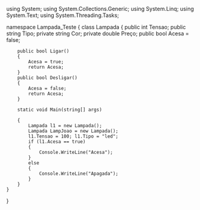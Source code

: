 using System;
using System.Collections.Generic;
using System.Linq;
using System.Text;
using System.Threading.Tasks;

namespace Lampada_Teste
{
    class Lampada
    {
        public int Tensao;
        public string Tipo;
        private string Cor;
        private double Preço;
        public bool Acesa = false;

        public bool Ligar()
        {
            Acesa = true;
            return Acesa;
        }
        public bool Desligar()
        {
            Acesa = false;
            return Acesa;
        }

        static void Main(string[] args)

        {
            Lampada l1 = new Lampada();
            Lampada LampJoao = new Lampada();
            l1.Tensao = 100; l1.Tipo = "led";
            if (l1.Acesa == true)
            {
                Console.WriteLine("Acesa");
            }
            else
            {
                Console.WriteLine("Apagada");
            }    
        }
    }
}
